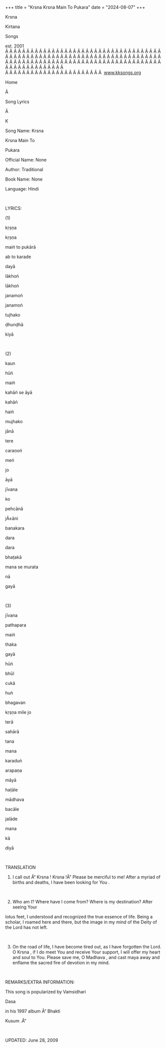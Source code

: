 +++ 
title = "Krsna Krsna Main To Pukara"
date = "2024-08-07"
+++

Krsna
 
Kirtana
 
Songs

est. 2001
Â Â Â Â Â Â Â Â Â Â Â Â Â Â Â Â Â Â Â Â Â Â Â Â Â Â Â Â Â Â Â Â Â Â Â Â Â Â Â Â Â Â Â Â Â Â Â Â Â Â Â Â Â Â Â Â Â Â Â Â Â Â Â Â Â Â Â Â Â Â Â Â Â Â Â Â Â Â Â Â Â Â Â Â Â Â Â Â Â Â Â Â Â Â Â Â Â Â Â Â Â Â Â Â Â Â Â Â Â Â Â Â Â Â Â Â Â Â Â Â Â Â Â Â Â  
Â Â Â Â Â Â Â Â Â Â Â Â Â Â Â Â Â Â Â Â Â Â Â  
www.kksongs.org








Home


Ã 
 
Song Lyrics
 
Ã 
 
K


Song Name: 
Krsna
 
Krsna
 Main 
To
 
Pukara


Official Name: None


Author: Traditional


Book Name: None


Language: 
Hindi


 


LYRICS:


(1)


kṛṣṇa
 
kṛṣṇa
 
maiń
 to 
pukārā


ab
 to 
karade
 
dayā


lākhoń
 
lākhoń
 
janamoń
 
janamoń


tujhako
 
ḍhunḍhā
 
kiyā


 


(2)


kaun
 
hūń
 
maiń
 
kahāń
 se 
āyā
 
kahāń
 
haiń
 
mujhako
 
jānā


tere
 
caraṇoń
 
meń
 
jo
 
āyā
 
jīvana
 
ko
 
pehcānā


jÃ±āni
 
banakara
 
dara
 
dara


bhaṭakā
 
mana
 se 
murata
 
nā
 
gayā


 


(3)


jīvana
 
pathapara
 
maiń
 
thaka
 
gayā
 
hūń
 
bhūl
 
cukā
 
huń
 
bhagavan
 


kṛṣṇa
 mile 
jo
 
terā
 
sahārā
 
tana
 
mana
 
karaduń
 
arapaṇa


māyā
 
haṭāle
 
mādhava
 
bacāle
 
jalāde
 
mana
 
kā
 
diyā


 


TRANSLATION


1) I call out Â“
Krsna
! 
Krsna
!Â”
 Please be merciful to me! After a myriad of births and
deaths, I have been looking for 
You
.


 


2) Who am I? Where have I
come from? Where is my destination? After seeing 
Your

lotus feet, I understood and recognized the true essence of life. Being a
scholar, I roamed here and there, but the image in my mind of the Deity of the
Lord has not left.


 


3) On the road of life, I
have become tired out, as I have forgotten the Lord. O 
Krsna
,
if I do meet 
You
 and receive Your support, I will
offer my heart and soul to You. Please save me, O 
Madhava
,
and cast 
maya
 away and enflame the sacred fire of
devotion in my mind.


 


REMARKS/EXTRA INFORMATION:


This
song is popularized by 
Vamsidhari
 
Dasa

in his 1997 album Â“
Bhakti
 
Kusum
.Â”


 


UPDATED:
 June 28, 2009